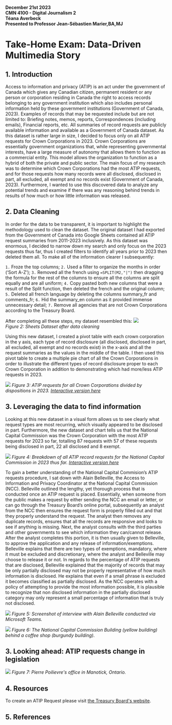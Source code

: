 **December 21st 2023**<br>
**CMN 4100 - Digital Journalism 2**<br>
**Téana Averbeck**<br>
**Presented to Professor Jean-Sébastien Marier,BA,MJ**<br>

# Take-Home Exam: Data-Driven Multimedia Story

## 1. Introduction

Access to information and privacy (ATIP) is an act under the government of Canada which gives any Canadian citizen, permanent resident or any person or corporation residing in Canada the right to access records belonging to any government institution which also includes personal information held by these government institutions (Government of Canada, 2023). Examples of records that may be requested include but are not limited to: Briefing notes, memos, reports, Correspondences (including emails), Financial reports, etc. All summaries of record requests are publicly available information and available as a Government of Canada dataset. As this dataset is rather large in size, I decided to focus only on all ATIP requests for Crown Corporations in 2023. Crown Corporations are essentially government organizations that, while representing governmental interests, have a large measure of autonomy that allows them to function as a commercial entity. This model allows the organization to function as a hybrid of both the private and public sector. The main focus of my research was to determine which Crown Corporations had the most ATIP requests, and for those requests how many records were all disclosed, disclosed in part, all excluded, all exempt and no records exist (Government of Canada, 2023). Furthermore, I wanted to use this discovered data to analyze any potential trends and examine if there was any reasoning behind trends in results of how much or how little information was released.

## 2. Data Cleaning

In order for the data to be transparent, it is important to highlight the methodology used to clean the dataset. The original dataset I had exported from the Government of Canada into Google Sheets contained all ATIP request summaries from 2011-2023 inclusively. As this dataset was enormous, I decided to narrow down my search and only focus on the 2023 requests thus far, thus I created filters to identify all years prior to 2023 then deleted them all. To make all of the information clearer I subsequently:

`1.` Froze the top columns;
`2.` Used a filter to organize the months in order (‘Sort A-Z’);
`3.` Removed all the french using `=SPLIT(M2,"|")` then dragging the formula for the rest of the columns to ensure all the columns are split equally and are all uniform;
`4.` Copy pasted both new columns that were a result of the Split function, then deleted the french and the original column; 
`5.` Deleted all french language by deleting the columns summary_fr and comments_fr;
`6.` Hid the summary_en column as it provided immense unnecessary detail;
`7.` Remove all agencies that are not Crown Corporations according to the Treasury Board.

After completing all these steps, my dataset resembled this:
![](sheets.png)<br>
*Figure 2: Sheets Dataset after data cleaning*

Using this new dataset, I created a pivot table with each crown corporation in the y axis, each type of record disclosure (all disclosed, disclosed in part, all excluded, all exempt and no records exist) in the x-axis and all the request summaries as the values in the middle of the table. I then used this pivot table to create a multiple pie chart of all the Crown Corporations in order to illustrate the different types of record disclosure proper to each Crown Corporation in addition to demonstrating which had more/less ATIP requests in 2023.

![](ATIP%20requests%20for%20crown%20corps%20divided%20by%20dispositions%202023.png) 
*Figure 3: ATIP requests for all Crown Corporations divided by dispositions in 2023. [Interactive version here](https://datawrapper.dwcdn.net/JgLF2/3/)*

## 3. Leveraging the data to find information

Looking at this new dataset in a visual form allows us to see clearly what request types are most recurring, which visually appeared to be disclosed in part. Furthermore, the new dataset and chart tells us that the National Capital Commission was the Crown Corporation with the most ATIP requests for 2023 so far, totalling 87 requests with 57 of these requests being disclosed in part, 22 all disclosed and 8 exempt. 

![](National%20Capital%20Commission%20ATIP%20Request%20summaries%20breakdown%202023.png)
*Figure 4: Breakdown of all ATIP record requests for the National Capital Commission in 2023 thus far. [Interactive version here](https://datawrapper.dwcdn.net/slM75/1/)*

To gain a better understanding of the National Capital Commision’s ATIP requests procedure, I sat down with Alain Belleville, the Access to Information and Privacy Coordinator at the National Capital Commission (NCC). Belleville outlined the lengthy, yet thorough process that is conducted once an ATIP request is placed. Essentially, when someone from the public makes a request by either sending the NCC an email or letter, or can go through the Treasury Board’s online portal, subsequently an analyst from the NCC then ensures the request form is properly filled out and that they properly understand the request. The analyst then removes any duplicate records, ensures that all the records are responsive and looks to see if anything is missing. Next, the analyst consults with the third parties and other governments to see which information they can/cannot release. After the analyst completes this portion, it is then usually given to Belleville, to approve the application and any release of information/exemptions. Belleville explains that there are two types of exemptions, mandatory, where it must be excluded and discretionary, where the analyst and Belleville may choose to release it or not. In regards to the percentage of ATIP requests that are disclosed, Belleville explained that the majority of records that may be only partially disclosed may not be properly representative of how much information is disclosed. He explains that even if a small phrase is excluded it becomes classified as partially disclosed. As the NCC operates with a policy of attempting to provide the most information possible, it is plausible to recognize that non disclosed information in the partially disclosed category may only represent a small percentage of information that is truly not disclosed. 

![](Interview%20with%20Alain%20Belleville,%20NCC.png)
*Figure 5: Screenshot of interview with Alain Belleville conducted via Microsoft Teams.*

![](IMG_6138.jpeg)
*Figure 6: The National Capital Commission Building (yellow building) behind a coffee shop (burgundy building).*

## 3. Looking ahead: ATIP requests change in legislation


![](IMG_6129.jpeg)
*Figure 7: Pierre Poilievre's office in Manotick, Ontario.*

## 4. Resources
To create an ATIP Request please visit [the Treasury Board's website](https://www.canada.ca/en/treasury-board-secretariat/services/access-information-privacy/access-information/request-information/types-atip-requests.html). 

## 5. References


